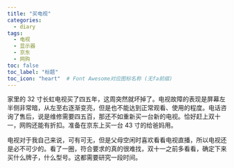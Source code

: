 ```yaml
---
title: "买电视"
categories:
  - diary
tags:
  - 电视
  - 显示器
  - 京东
  - 网购
toc: false
toc_label: "标题"
toc_icon: "heart"  # Font Awesome对应图标名称 (无fa前缀)	
---
```

家里的 32 寸长虹电视买了四五年，这周突然就坏掉了。电视故障的表现是屏幕左半侧非常暗，从左至右逐渐变亮，但是也不能达到正常观看、使用的程度。电话咨询了售后，说是维修需要四五百，那还不如重新买一台新的电视。恰好赶上双十一，网购还能有折扣。准备在京东上买一台 43 寸的给爸妈用。     

电视对于我自己来说，可有可无，但是父母空闲时喜欢看看电视直播，所以电视还是必不可少的。看了一圈，符合要求的真的很难找，双十一之前多看看，确定下来买什么牌子，什么型号。这都需要研究一段时间。